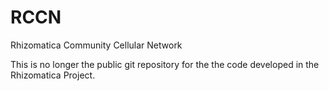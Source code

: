 RCCN
====

Rhizomatica Community Cellular Network

This is no longer the public git repository for the the code developed in the Rhizomatica Project.

